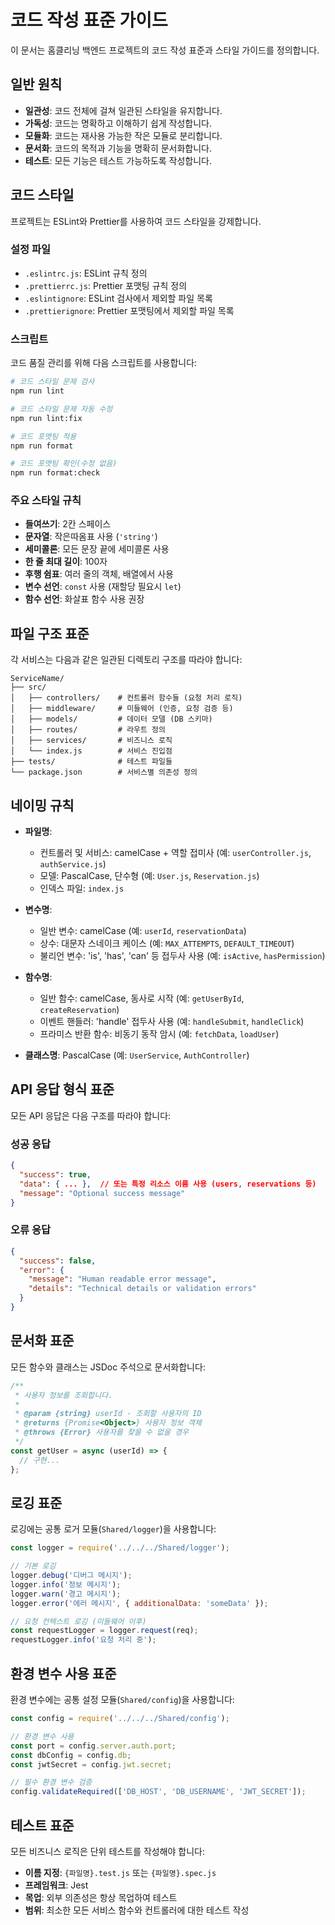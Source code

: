 # 코드 작성 표준 가이드

이 문서는 홈클리닝 백엔드 프로젝트의 코드 작성 표준과 스타일 가이드를 정의합니다.

## 일반 원칙

- **일관성**: 코드 전체에 걸쳐 일관된 스타일을 유지합니다.
- **가독성**: 코드는 명확하고 이해하기 쉽게 작성합니다.
- **모듈화**: 코드는 재사용 가능한 작은 모듈로 분리합니다.
- **문서화**: 코드의 목적과 기능을 명확히 문서화합니다.
- **테스트**: 모든 기능은 테스트 가능하도록 작성합니다.

## 코드 스타일

프로젝트는 ESLint와 Prettier를 사용하여 코드 스타일을 강제합니다.

### 설정 파일

- `.eslintrc.js`: ESLint 규칙 정의
- `.prettierrc.js`: Prettier 포맷팅 규칙 정의
- `.eslintignore`: ESLint 검사에서 제외할 파일 목록
- `.prettierignore`: Prettier 포맷팅에서 제외할 파일 목록

### 스크립트

코드 품질 관리를 위해 다음 스크립트를 사용합니다:

```bash
# 코드 스타일 문제 검사
npm run lint

# 코드 스타일 문제 자동 수정
npm run lint:fix

# 코드 포맷팅 적용
npm run format

# 코드 포맷팅 확인(수정 없음)
npm run format:check
```

### 주요 스타일 규칙

- **들여쓰기**: 2칸 스페이스
- **문자열**: 작은따옴표 사용 (`'string'`)
- **세미콜론**: 모든 문장 끝에 세미콜론 사용
- **한 줄 최대 길이**: 100자
- **후행 쉼표**: 여러 줄의 객체, 배열에서 사용
- **변수 선언**: `const` 사용 (재할당 필요시 `let`)
- **함수 선언**: 화살표 함수 사용 권장

## 파일 구조 표준

각 서비스는 다음과 같은 일관된 디렉토리 구조를 따라야 합니다:

```
ServiceName/
├── src/
│   ├── controllers/    # 컨트롤러 함수들 (요청 처리 로직)
│   ├── middleware/     # 미들웨어 (인증, 요청 검증 등)
│   ├── models/         # 데이터 모델 (DB 스키마)
│   ├── routes/         # 라우트 정의
│   ├── services/       # 비즈니스 로직
│   └── index.js        # 서비스 진입점
├── tests/              # 테스트 파일들
└── package.json        # 서비스별 의존성 정의
```

## 네이밍 규칙

- **파일명**:
  - 컨트롤러 및 서비스: camelCase + 역할 접미사 (예: `userController.js`, `authService.js`)
  - 모델: PascalCase, 단수형 (예: `User.js`, `Reservation.js`)
  - 인덱스 파일: `index.js`
- **변수명**:

  - 일반 변수: camelCase (예: `userId`, `reservationData`)
  - 상수: 대문자 스네이크 케이스 (예: `MAX_ATTEMPTS`, `DEFAULT_TIMEOUT`)
  - 불리언 변수: 'is', 'has', 'can' 등 접두사 사용 (예: `isActive`, `hasPermission`)

- **함수명**:

  - 일반 함수: camelCase, 동사로 시작 (예: `getUserById`, `createReservation`)
  - 이벤트 핸들러: 'handle' 접두사 사용 (예: `handleSubmit`, `handleClick`)
  - 프라미스 반환 함수: 비동기 동작 암시 (예: `fetchData`, `loadUser`)

- **클래스명**: PascalCase (예: `UserService`, `AuthController`)

## API 응답 형식 표준

모든 API 응답은 다음 구조를 따라야 합니다:

### 성공 응답

```json
{
  "success": true,
  "data": { ... },  // 또는 특정 리소스 이름 사용 (users, reservations 등)
  "message": "Optional success message"
}
```

### 오류 응답

```json
{
  "success": false,
  "error": {
    "message": "Human readable error message",
    "details": "Technical details or validation errors"
  }
}
```

## 문서화 표준

모든 함수와 클래스는 JSDoc 주석으로 문서화합니다:

```javascript
/**
 * 사용자 정보를 조회합니다.
 *
 * @param {string} userId - 조회할 사용자의 ID
 * @returns {Promise<Object>} 사용자 정보 객체
 * @throws {Error} 사용자를 찾을 수 없을 경우
 */
const getUser = async (userId) => {
  // 구현...
};
```

## 로깅 표준

로깅에는 공통 로거 모듈(`Shared/logger`)을 사용합니다:

```javascript
const logger = require('../../../Shared/logger');

// 기본 로깅
logger.debug('디버그 메시지');
logger.info('정보 메시지');
logger.warn('경고 메시지');
logger.error('에러 메시지', { additionalData: 'someData' });

// 요청 컨텍스트 로깅 (미들웨어 이후)
const requestLogger = logger.request(req);
requestLogger.info('요청 처리 중');
```

## 환경 변수 사용 표준

환경 변수에는 공통 설정 모듈(`Shared/config`)을 사용합니다:

```javascript
const config = require('../../../Shared/config');

// 환경 변수 사용
const port = config.server.auth.port;
const dbConfig = config.db;
const jwtSecret = config.jwt.secret;

// 필수 환경 변수 검증
config.validateRequired(['DB_HOST', 'DB_USERNAME', 'JWT_SECRET']);
```

## 테스트 표준

모든 비즈니스 로직은 단위 테스트를 작성해야 합니다:

- **이름 지정**: `{파일명}.test.js` 또는 `{파일명}.spec.js`
- **프레임워크**: Jest
- **목업**: 외부 의존성은 항상 목업하여 테스트
- **범위**: 최소한 모든 서비스 함수와 컨트롤러에 대한 테스트 작성
